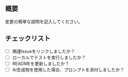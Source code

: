 ## 概要
変更の簡単な説明を記入してください。

## チェックリスト
- [ ] 関連Issueをリンクしましたか？
- [ ] ローカルでテストを実行しましたか？
- [ ] READMEを更新しましたか？
- [ ] AI生成物を使用した場合、プロンプトを添付しましたか？
